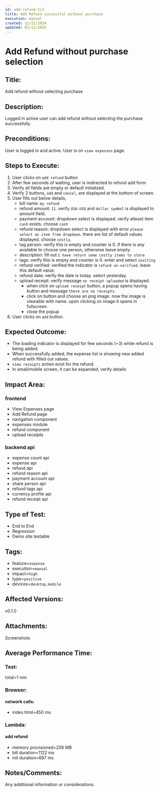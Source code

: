 ```yaml
---
id: add-refund-tc1
title: Add Refund successful without purchase
execution: manual
created: 12/21/2024
updated: 02/12/2025
---
```


# Add Refund without purchase selection

## Title:

Add refund without selecting purchase

## Description:

Logged in active user can add refund without selecting the purchase successfully

## Preconditions:

User is logged in and active. User is on `view expenses` page.

## Steps to Execute:

1. User clicks on `add refund` button
2. After few seconds of waiting, user is redirected to refund add form
3. Verify all fields are empty or default initialized.
4. Verify 2 buttons, `add` and `cancel`, are displayed at the bottom of screen.
5. User fills out below details,
   - bill name: `my refund`
   - refund amount: `11`. verify `USA-USD` and `dollar symbol` is displayed to amount field.
   - payment account: dropdown select is displayed. verify atleast item `cash` exists. choose `cash`
   - refund reason: dropdown select is displayed with error `please select an item from dropdown`. there are list of default values displayed. choose `costly`.
   - tag person: verify this is empty and counter is 0. if there is any available to choose one person, otherwise leave empty.
   - description: fill out `I have return some costly items to store`
   - tags: verify this is empty and counter is 0. enter and select `inviting`
   - refund verified: verified the indicator is `refund un-verified`. leave this default value.
   - refund date: verify the date is today. select yesterday.
   - upload receipt: verify message `no receipt uploaded` is displayed.
     - when click on `upload receipt` button, a popup opens having button and message `there are no receipts`.
     - click on button and choose an png image. now the image is viewable with name. upon clicking on image it opens in fullscreen.
     - close the popup
6. User clicks on `add` button.

## Expected Outcome:

- The loading indicator is displayed for few seconds (~3) while refund is being added.
- When successfully added, the expense list is showing new added refund with filled out values.
- `view receipts` action exist for the refund.
- In small/mobile screen, it can be expanded, verify details

## Impact Area:

### frontend

- View Expenses page
- Add Refund page
- navigation component
- expenses module
- refund component
- upload receipts

### backend api

- expense count api
- expense api
- refund api
- refund reason api
- payment account api
- share person api
- refund tags api
- currency profile api
- refund receipt api

## Type of Test:

- End to End
- Regression
- Demo site testable

## Tags:

- feature=`expense`
- execution=`manual`
- impact=`high`
- type=`positive`
- devices=`desktop,mobile`

## Affected Versions:

v0.1.0

## Attachments:

Screenshots

## Average Performance Time:

### Test:

total=1 min

### Browser:

#### network calls:

- index.html=450 ms

### Lambda:

#### add refund

- memory provisioned=256 MB
- bill duration=1122 ms
- init duration=687 ms

## Notes/Comments:

Any additional information or considerations.

